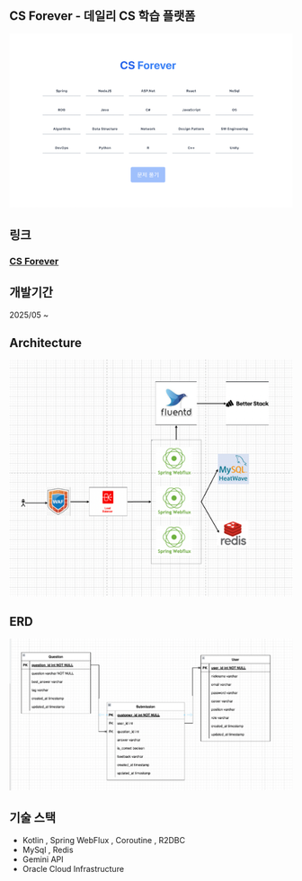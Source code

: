 ## CS Forever - 데일리 CS 학습 플랫폼

![site.png](site.png)

## 링크

### [CS Forever](https://cs-forever.xyz/)

## 개발기간

2025/05 ~

## Architecture

![architecture.png](architecture.png)

## ERD

![erd.png](erd.png)

## 기술 스택

- Kotlin , Spring WebFlux , Coroutine , R2DBC
- MySql , Redis
- Gemini API
- Oracle Cloud Infrastructure

